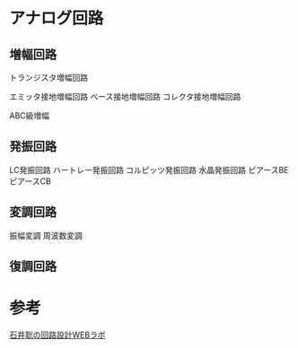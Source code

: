 # アナログ回路

## 増幅回路

トランジスタ増幅回路

エミッタ接地増幅回路
ベース接地増幅回路
コレクタ接地増幅回路

ABC級増幅

## 発振回路

LC発振回路
ハートレー発振回路
コルピッツ発振回路
水晶発振回路
ピアースBE
ピアースCB



## 変調回路

振幅変調
周波数変調

## 復調回路


# 参考
[石井聡の回路設計WEBラボ](https://www.analog.com/jp/lp/003/jp-web-lab.html)
